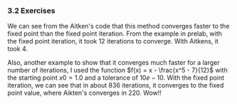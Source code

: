 ### 3.2 Exercises

We can see from the Aitken's code that this method converges faster to the fixed point than the fixed point iteration. From the example in prelab, with the fixed point iteration, it took 12 iterations to converge. With Aitkens, it took 4.

Also, another example to show that it converges much faster for a larger number of iterations, I used the function $f(x) = x - \frac{x^5 - 7}{12}$ with the starting point $x0 = 1.0$ and a tolerance of $10e-10$. With the fixed point iteration, we can see that in about 836 iterations, it converges to the fixed point value, where Aikten's converges in 220. Wow!! 